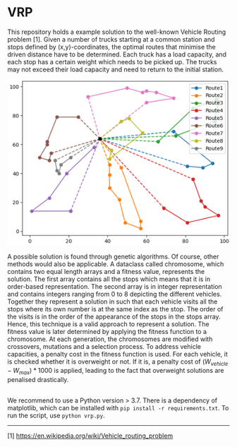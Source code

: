 # VRP
This repository holds a example solution to the well-known Vehicle Routing problem [1]. Given a number of trucks starting at a common station and stops defined by (x,y)-coordinates, the optimal routes that minimise the driven distance have to be determined. Each truck has a load capacity, and each stop has a certain weight which needs to be picked up. The trucks may not exceed their load capacity and need to return to the initial station.

![Example Solution](resources/routes.png)

A possible solution is found through genetic algorithms. Of course, other methods would also be applicable. A dataclass called chromosome, which contains two equal length arrays and a fitness value, represents the solution. The first array contains all the stops which means that it is in order-based representation. The second array is in integer representation and contains integers ranging from 0 to 8 depicting the different vehicles. Together they represent a solution in such that each vehicle visits all the stops where its own number is at the same index as the stop. The order of the visits is in the order of the appearance of the stops in the stops array. Hence, this technique is a valid approach to represent a solution. The fitness value is later determined by applying the fitness function to a chromosome. At each generation, the chromosomes are modified with crossovers, mutations and a selection process. To address vehicle capacities, a penalty cost in the fitness function is used. For each vehicle, it is checked whether it is overweight or not. If it is, a penalty cost of $(W_{vehicle}-W_{max}) * 1000$ is applied, leading to the fact that overweight solutions are penalised drastically.

## 

We recommend to use a Python version > 3.7. There is a dependency of matplotlib, which can be installed with `pip install -r requirements.txt`. To run the script, use `python vrp.py`.

***

[1] https://en.wikipedia.org/wiki/Vehicle_routing_problem

